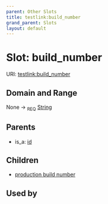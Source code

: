 ```yaml
---
parent: Other Slots
title: testlink:build_number
grand_parent: Slots
layout: default
---
```


# Slot: build_number




URI: [testlink:build_number](https://w3id.org/testlink/vocab/build_number)

## Domain and Range

None ->  <sub>REQ</sub> [String](types/String.md)

## Parents

 *  is_a: [id](id.md)

## Children

 *  [production build number](production_build_number.md)

## Used by

